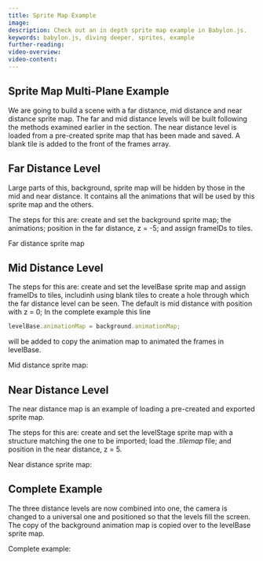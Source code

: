 ```yaml
---
title: Sprite Map Example
image:
description: Check out an in depth sprite map example in Babylon.js.
keywords: babylon.js, diving deeper, sprites, example
further-reading:
video-overview:
video-content:
---
```


## Sprite Map Multi-Plane Example

We are going to build a scene with a far distance, mid distance and near distance sprite map. The far and mid distance levels will be built following the methods examined earlier in the section. The near distance level is loaded from a pre-created sprite map that has been made and saved. A blank tile is added to the front of the frames array.

## Far Distance Level

Large parts of this, background, sprite map will be hidden by those in the mid and near distance. It contains all the animations that will be used by this sprite map and the others.

The steps for this are: create and set the background sprite map; the animations; position in the far distance, z = -5; and assign frameIDs to tiles.

Far distance sprite map <Playground id="#YCY2IL#25" title="Far Distance Sprite Map" description="Simple example of a far distance sprite map."/>

## Mid Distance Level

The steps for this are: create and set the levelBase sprite map and assign frameIDs to tiles, includinh using blank tiles to create a hole through which the far distance level can be seen. The default is mid distance with position with z = 0; In the complete example this line

```javascript
levelBase.animationMap = background.animationMap;
```

will be added to copy the animation map to animated the frames in levelBase.

Mid distance sprite map: <Playground id="#YCY2IL#23" title="Mid Distance Sprite map" description="Simple example of a mid distance sprite map."/>

## Near Distance Level

The near distance map is an example of loading a pre-created and exported sprite map.

The steps for this are: create and set the levelStage sprite map with a structure matching the one to be imported; load the _.tilemap_ file; and position in the near distance, z = 5.

Near distance sprite map: <Playground id="#YCY2IL#28" title="Near Distance Sprite Map" description="Simple example of a near distance sprite map." image="/img/playgroundsAndNMEs/pg-YCY2IL-28.png"/>

## Complete Example

The three distance levels are now combined into one, the camera is changed to a universal one and positioned so that the levels fill the screen. The copy of the background animation map is copied over to the levelBase sprite map.

Complete example: <Playground id="#YCY2IL#29" title="Complete Sprite Map Example" description="Complete example of a sprite map."/>
